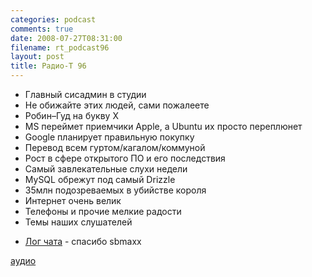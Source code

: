 ```yaml
---
categories: podcast
comments: true
date: 2008-07-27T08:31:00
filename: rt_podcast96
layout: post
title: Радио-Т 96
---
```


- Главный сисадмин в студии
- Не обижайте этих людей, сами пожалеете
- Робин–Гуд на букву Х
- MS переймет приемчики Apple, а Ubuntu их просто переплюнет
- Google планирует правильную покупку
- Перевод всем гуртом/кагалом/коммуной
- Рост в сфере открытого ПО и его последствия
- Самый завлекательные слухи недели
- MySQL обрежут под самый Drizzle
- 35млн подозреваемых в убийстве короля
- Интернет очень велик
- Телефоны и прочие мелкие радости
- Темы наших слушателей


* [Лог чата](/chat/logs/radio-t-96.html) - спасибо sbmaxx

[аудио](http://cdn.radio-t.com/rt_podcast96.mp3)
<audio src="http://cdn.radio-t.com/rt_podcast96.mp3" preload="none"></audio>

